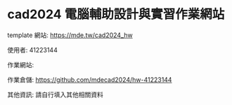 # cad2024 電腦輔助設計與實習作業網站

template 網站: https://mde.tw/cad2024_hw 

使用者: 41223144

作業網站: 

作業倉儲: https://github.com/mdecad2024/hw-41223144

其他資訊: 請自行填入其他相關資料
